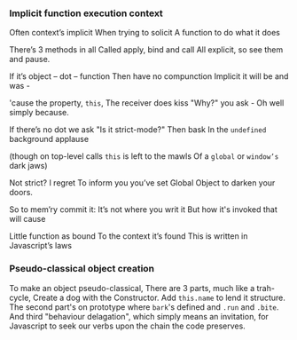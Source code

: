 ### Implicit function execution context

Often context’s implicit
When trying to solicit
A function to do what it does

There’s 3 methods in all
Called apply, bind and call
All explicit, so see them and pause.

If it’s object – dot – function
Then have no compunction
Implicit it will be and was -

'cause the property, `this`,
The receiver does kiss
"Why?" you ask - Oh well simply because.

If there’s no dot we ask
"Is it strict-mode?" Then bask
In the `undefined` background applause

(though on top-level calls
`this` is left to the mawls
Of a `global` or `window’s ` dark jaws)

Not strict? I regret
To inform you you’ve set
Global Object to darken your doors.

So to mem’ry commit it:
It’s not where you writ it
But how it's invoked that will cause 

Little function as bound
To the context it’s found
This is written in Javascript’s laws

### Pseudo-classical object creation

To make an object pseudo-classical,
There are 3 parts, much like a trah-cycle,
Create a dog with the Constructor.
Add `this.name` to lend it structure.
The second part's on prototype
where `bark`'s defined and `.run` and `.bite`.
And third "behaviour delagation",
which simply means an invitation,
for Javascript to seek our verbs
upon the chain the code preserves.


